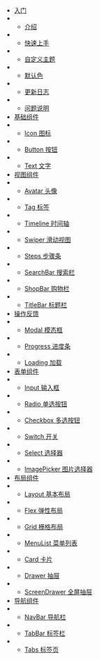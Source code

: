 * [入门]()
* * [介绍](home/introduce)
* * [快速上手](home/quick)
* * [自定义主题](home/custom)
* * [默认色](home/color)
* * [更新日志](home/update)
* * [问题说明](home/issue)
* [基础组件]()
* * [Icon 图标](base/icon)
* * [Button 按钮](base/button)
* * [Text 文字](base/text)
* [视图组件]()
* * [Avatar 头像](view/avatar)
* * [Tag 标签](view/tag)
* * [Timeline 时间轴](view/timeline)
* * [Swiper 滑动视图](view/swiper)
* * [Steps 步骤条](view/steps)
* * [SearchBar 搜索栏](view/searchBar)
* * [ShopBar 购物栏](view/shopBar)
* * [TitleBar 标题栏](view/titleBar)
* [操作反馈]()
* * [Modal 模态框](action/modal)
* * [Progress 进度条](action/progress)
* * [Loading 加载](action/loading)
* [表单组件]()
* * [Input 输入框](form/input)
* * [Radio 单选按钮](form/radio)
* * [Checkbox 多选按钮](form/checkbox)
* * [Switch 开关](form/switch)
* * [Select 选择器](form/select)
* * [ImagePicker 图片选择器](form/imagePicker)
* [布局组件]()
* - [Layout 基本布局](layout/layout)
* * [Flex 弹性布局](layout/flex)
* * [Grid 栅格布局](layout/grid)
* * [MenuList 菜单列表](layout/menuList)
* * [Card 卡片](layout/card)
* * [Drawer 抽屉](layout/drawer)
* * [ScreenDrawer 全屏抽屉](layout/screenDrawer)
* [导航组件]()
* * [NavBar 导航栏](navigate/navBar)
* * [TabBar 标签栏](navigate/tabBar)
* * [Tabs 标签页](navigate/tabs)